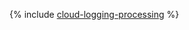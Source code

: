 {% include [cloud-logging-processing](../../_tutorials/dataplatform/cloud-logging-processing.md) %}
